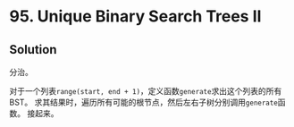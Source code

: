 # 95. Unique Binary Search Trees II

## Solution

分治。

对于一个列表`range(start, end + 1)`，定义函数`generate`求出这个列表的所有BST。
求其结果时，遍历所有可能的根节点，然后左右子树分别调用`generate`函数。
接起来。
